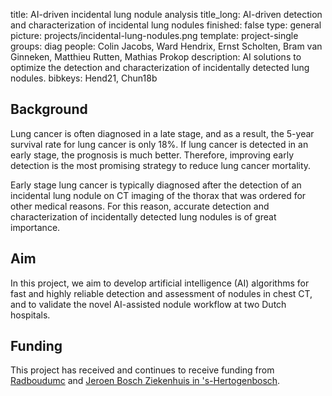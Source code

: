 title: AI-driven incidental lung nodule analysis
title_long: AI-driven detection and characterization of incidental lung nodules
finished: false
type: general
picture: projects/incidental-lung-nodules.png
template: project-single
groups: diag
people: Colin Jacobs, Ward Hendrix, Ernst Scholten, Bram van Ginneken, Matthieu Rutten, Mathias Prokop
description: AI solutions to optimize the detection and characterization of incidentally detected lung nodules. 
bibkeys: Hend21, Chun18b

## Background
Lung cancer is often diagnosed in a late stage, and as a result, the 5-year survival rate for lung cancer is only 18%. If lung cancer is detected in an early stage, the prognosis is much better. Therefore, improving early detection is the most promising strategy to reduce lung cancer mortality.

Early stage lung cancer is typically diagnosed after the detection of an incidental lung nodule on CT imaging of the thorax that was ordered for other medical reasons. For this reason, accurate detection and characterization of incidentally detected lung nodules is of great importance.

## Aim
In this project, we aim to develop artificial intelligence (AI) algorithms for fast and highly reliable detection and assessment of nodules in chest CT, and to validate the novel AI-assisted nodule workflow at two Dutch hospitals.

## Funding
This project has received and continues to receive funding from [Radboudumc](https://www.radboudumc.nl) and [Jeroen Bosch Ziekenhuis in 's-Hertogenbosch](https://www.jeroenboschziekenhuis.nl).
